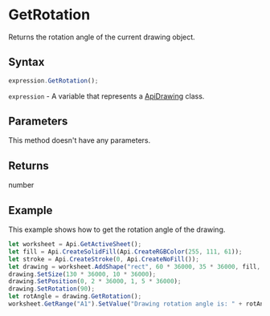 # GetRotation

Returns the rotation angle of the current drawing object.

## Syntax

```javascript
expression.GetRotation();
```

`expression` - A variable that represents a [ApiDrawing](../ApiDrawing.md) class.

## Parameters

This method doesn't have any parameters.

## Returns

number

## Example

This example shows how to get the rotation angle of the drawing.

```javascript editor-xlsx
let worksheet = Api.GetActiveSheet();
let fill = Api.CreateSolidFill(Api.CreateRGBColor(255, 111, 61));
let stroke = Api.CreateStroke(0, Api.CreateNoFill());
let drawing = worksheet.AddShape("rect", 60 * 36000, 35 * 36000, fill, stroke, 0, 2 * 36000, 0, 3 * 36000);
drawing.SetSize(130 * 36000, 10 * 36000);
drawing.SetPosition(0, 2 * 36000, 1, 5 * 36000);
drawing.SetRotation(90);
let rotAngle = drawing.GetRotation();
worksheet.GetRange("A1").SetValue("Drawing rotation angle is: " + rotAngle + " degrees");
```
